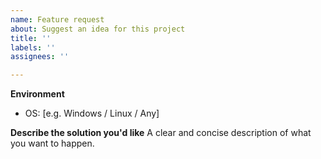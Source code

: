 ```yaml
---
name: Feature request
about: Suggest an idea for this project
title: ''
labels: ''
assignees: ''

---
```


**Environment**
 - OS: [e.g. Windows / Linux / Any]

**Describe the solution you'd like**
A clear and concise description of what you want to happen.
